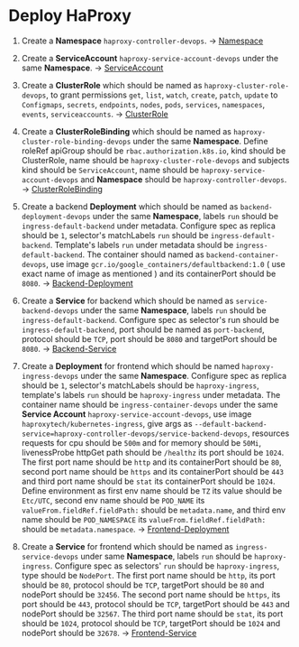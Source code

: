 # Deploy HaProxy

1. Create a **Namespace** `haproxy-controller-devops`.
-> [Namespace](Manifests/Namespace.yml)

2. Create a **ServiceAccount** `haproxy-service-account-devops` under the same **Namespace**.
-> [ServiceAccount](Manifests/ServiceAccount.yml)

3. Create a **ClusterRole** which should be named as `haproxy-cluster-role-devops`, to grant permissions `get`, `list`, `watch`, `create`, `patch`, `update` to `Configmaps`, `secrets`, `endpoints`, `nodes`, `pods`, `services`, `namespaces`, `events`, `serviceaccounts`.
-> [ClusterRole](Manifests/ClusterRole.yml)

4. Create a **ClusterRoleBinding** which should be named as `haproxy-cluster-role-binding-devops` under the same **Namespace**. Define roleRef apiGroup should be `rbac.authorization.k8s.io`, kind should be ClusterRole, name should be `haproxy-cluster-role-devops` and subjects kind should be `ServiceAccount`, name should be `haproxy-service-account-devops` and **Namespace** should be `haproxy-controller-devops`.
-> [ClusterRoleBinding](Manifests/ClusterRoleBinding.yml)

5. Create a backend **Deployment** which should be named as `backend-deployment-devops` under the same **Namespace**, labels `run` should be `ingress-default-backend` under metadata. Configure spec as replica should be `1`, selector's matchLabels `run` should be `ingress-default-backend`. Template's labels `run` under metadata should be `ingress-default-backend`. The container should named as `backend-container-devops`, use image `gcr.io/google_containers/defaultbackend:1.0` ( use exact name of image as mentioned ) and its containerPort should be `8080`.
-> [Backend-Deployment](Manifests/Backend-Deployment.yml)

6. Create a **Service** for backend which should be named as `service-backend-devops` under the same **Namespace**, labels `run` should be `ingress-default-backend`. Configure spec as selector's run should be `ingress-default-backend`, port should be named as `port-backend`, protocol should be `TCP`, port should be `8080` and targetPort should be `8080`.
-> [Backend-Service](Manifests/Backend-Service.yml)

7. Create a **Deployment** for frontend which should be named `haproxy-ingress-devops` under the same **Namespace**. Configure spec as replica should be `1`, selector's matchLabels should be `haproxy-ingress`, template's labels `run` should be `haproxy-ingress` under metadata. The container name should be `ingress-container-devops` under the same **Service Account** `haproxy-service-account-devops`, use image `haproxytech/kubernetes-ingress`, give args as `--default-backend-service=haproxy-controller-devops/service-backend-devops`, resources requests for cpu should be `500m` and for memory should be `50Mi`, livenessProbe httpGet path should be `/healthz` its port should be `1024`. The first port name should be `http` and its containerPort should be `80`, second port name should be `https` and its containerPort should be `443` and third port name should be `stat` its containerPort should be `1024`. Define environment as first env name should be `TZ` its value should be `Etc/UTC`, second env name should be `POD_NAME` its `valueFrom.fieldRef.fieldPath:` should be `metadata.name`, and third env name should be `POD_NAMESPACE` its `valueFrom.fieldRef.fieldPath:` should be `metadata.namespace`.
-> [Frontend-Deployment](Manifests/Frontend-Deployment.yml)

8. Create a **Service** for frontend which should be named as `ingress-service-devops` under same **Namespace**, labels `run` should be `haproxy-ingress`. Configure spec as selectors' `run` should be `haproxy-ingress`, type should be `NodePort`. The first port name should be `http`, its port should be `80`, protocol should be `TCP`, targetPort should be `80` and nodePort should be `32456`. The second port name should be `https`, its port should be `443`, protocol should be `TCP`, targetPort should be `443` and nodePort should be `32567`. The third port name should be `stat`, its port should be `1024`, protocol should be `TCP`, targetPort should be `1024` and nodePort should be `32678`.
-> [Frontend-Service](Manifests/Frontend-Service.yml)
